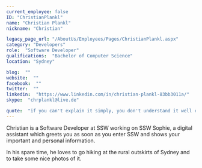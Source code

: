 ```yaml
---
current_employee: false
ID: "ChristianPlankl"
name: "Christian Plankl"
nickname: "Christian"

legacy_page_url: "/AboutUs/Employees/Pages/ChristianPlankl.aspx"
category: "Developers"
role:  "Software Developer"
qualifications:  "Bachelor of Computer Science"
location: "Sydney"

blog:  ""
website:  ""
facebook:  ""
twitter:  ""
linkedin:  "https://www.linkedin.com/in/christian-plankl-83bb3011a/"
skype:  "chrplankl@live.de"

quote:  "if you can't explain it simply, you don't understand it well enough"
---
```


Christian is a Software Developer at SSW working on SSW Sophie, a digital assistant which greets you as soon as you enter SSW and shows your important and personal information. 

In his spare time, he loves to go hiking at the rural outskirts of Sydney and to take some nice photos of it.  
